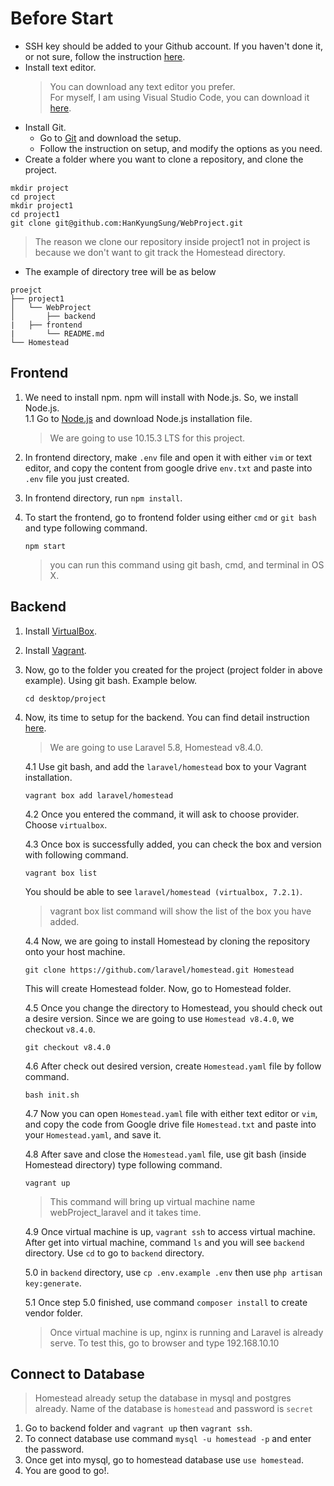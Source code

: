 # Before Start
* SSH key should be added to your Github account. If you haven't done it, or not sure, follow the instruction [here](https://help.github.com/en/articles/adding-a-new-ssh-key-to-your-github-account).
* Install text editor.
	> You can download any text editor you prefer.   
	> For myself, I am using Visual Studio Code, you can download it [here](https://code.visualstudio.com/).
* Install Git.  
   * Go to [Git](https://git-scm.com/download/win) and download the setup.   
   * Follow the instruction on setup, and modify the options as you need.
* Create a folder where you want to clone a repository, and clone the project. 
```
mkdir project
cd project
mkdir project1
cd project1
git clone git@github.com:HanKyungSung/WebProject.git
```
> The reason we clone our repository inside project1 not in project is because we don't want to git track the Homestead directory.
* The example of directory tree will be as below   
```
proejct
├── project1
│   └── WebProject
│       ├── backend
|	├── frontend
|       └── README.md
└── Homestead
```


## Frontend

1. We need to install npm. npm will install with Node.js. So, we install Node.js.   
   1.1 Go to [Node.js](https://nodejs.org/en/) and download Node.js installation file.
   > We are going to use 10.15.3 LTS for this project.   

2. In frontend directory, make `.env` file and open it with either `vim` or text editor, and copy the content from google drive `env.txt` and paste into `.env` file you just created.

3. In frontend directory, run `npm install`. 

4. To start the frontend, go to frontend folder using either `cmd` or `git bash` and type following command.   

	`npm start`
    > you can run this command using git bash, cmd, and terminal in OS X.

## Backend
1. Install [VirtualBox](https://www.virtualbox.org/wiki/Downloads).
2. Install [Vagrant](https://www.vagrantup.com/downloads.html).
3. Now, go to the folder you created for the project (project folder in above example). Using git bash. Example below.   
	
    `cd desktop/project`
  
4. Now, its time to setup for the backend. You can find detail instruction [here](https://laravel.com/docs/5.8/homestead).
	> We are going to use Laravel 5.8, Homestead v8.4.0.   
   
   4.1 Use git bash, and add the `laravel/homestead` box to your Vagrant installation.    
   
   `vagrant box add laravel/homestead`  
   
   4.2 Once you entered the command, it will ask to choose provider. Choose `virtualbox`.
   
   4.3 Once box is successfully added, you can check the box and version with following command.  
   
   `vagrant box list`
   
   You should be able to see `laravel/homestead (virtualbox, 7.2.1)`.   
   > vagrant box list command will show the list of the box you have added.   
   
   4.4 Now, we are going to install Homestead by cloning the repository onto your host machine.  
   
   `git clone https://github.com/laravel/homestead.git Homestead`   
   
   This will create Homestead folder. Now, go to Homestead folder. 
   
   4.5 Once you change the directory to Homestead, you should check out a desire version. Since we are going to use `Homestead v8.4.0`, we checkout `v8.4.0`.   
   
   `git checkout v8.4.0`  
   
   4.6 After check out desired version, create `Homestead.yaml` file by follow command.   
   
   `bash init.sh`
   
   4.7 Now you can open `Homestead.yaml` file with either text editor or `vim`, and copy the code from Google drive file `Homestead.txt` and paste into your `Homestead.yaml`, and save it. 
   
   4.8 After save and close the `Homestead.yaml` file, use git bash (inside Homestead directory) type following command.    
   
   `vagrant up`
   
   > This command will bring up virtual machine name webProject_laravel and it takes time.
   
   4.9 Once virtual machine is up, `vagrant ssh` to access virtual machine. After get into virtual machine, command `ls` and you will see `backend` directory. Use `cd` to go to `backend` directory.
   
   5.0 in `backend` directory, use `cp .env.example .env` then use `php artisan key:generate`.   
   
   5.1 Once step 5.0 finished, use command `composer install` to create vendor folder. 

   > Once virtual machine is up, nginx is running and Laravel is already serve. To test this, go to browser and type 192.168.10.10

## Connect to Database
> Homestead already setup the database in mysql and postgres already.
> Name of the database is `homestead` and password is `secret`

1. Go to backend folder and `vagrant up` then `vagrant ssh`.
2. To connect database use command `mysql -u homestead -p` and enter the password.   
3. Once get into mysql, go to homestead database use `use homestead`. 
4. You are good to go!.
   
